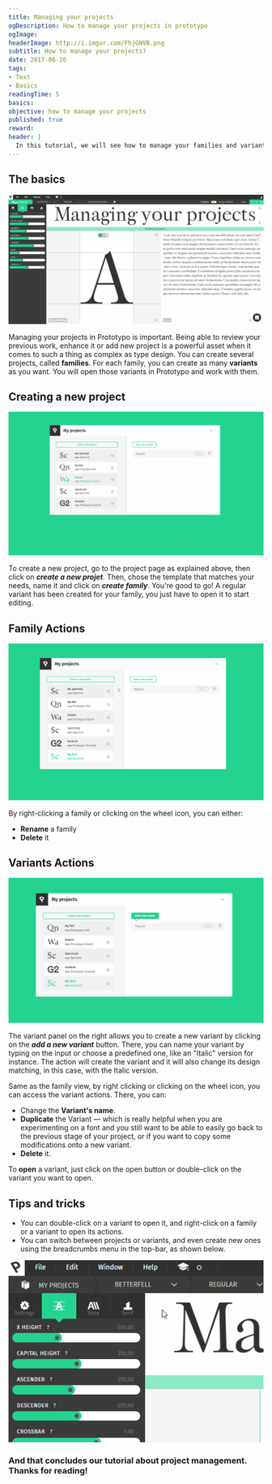 ```yaml
---
title: Managing your projects
ogDescription: How to manage your projects in prototypo
ogImage:
headerImage: http://i.imgur.com/FhjGNVB.png
subtitle: How to manage your projects?
date: 2017-06-26
tags:
- Text
- Basics
readingTime: 5
basics:
objective: how to manage your projects
published: true
reward:
header: |
  In this tutorial, we will see how to manage your families and variants, as well as some quick shortcuts to improve your workflow.
---
```


## The basics

![Tutorial illustration](CollectionIntro.gif)

Managing your projects in Prototypo is important. Being able to review your previous work, enhance it or add new project is a powerful asset when it comes to such a thing as complex as type design.
You can create several projects, called **families**. For each family, you can create as many **variants** as you want. You will open those variants in Prototypo and work with them.

## Creating a new project

![Creating a new family](createFont.gif)

To create a new project, go to the project page as explained above, then click on ***create a new projet***.
Then, chose the template that matches your needs, name it and click on ***create family***. You're good to go! A regular variant has been created for your family, you just have to open it to start editing.

## Family Actions

![Changing a family name](familyActions.gif)

By right-clicking a family or clicking on the wheel icon, you can either:
* **Rename** a family
* **Delete** it

## Variants Actions

![Adding a variant](variantActions.gif)

The variant panel on the right allows you to create a new variant by clicking on the ***add a new variant*** button.
There, you can name your variant by typing on the input or choose a predefined one, like an "Italic" version for instance. The action will create the variant and it will also change its design matching, in this case, with the Italic version. 

Same as the family view, by right clicking or clicking on the wheel icon, you can access the variant actions. There, you can:
* Change the **Variant's name**.
* **Duplicate** the Variant — which is really helpful when you are experimenting on a font and you still want to be able to easily go back to the previous stage of your project, or if you want to copy some modifications onto a new variant.
* **Delete** it.

To **open** a variant, just click on the open button or double-click on the variant you want to open.

## Tips and tricks

* You can double-click on a variant to open it, and right-click on a family or a variant to open its actions.
* You can switch between projects or variants, and even create new ones using the breadcrumbs menu in the top-bar, as shown below.

![Switching between variants](breadcrumbs.gif)

### And that concludes our tutorial about project management. Thanks for reading!
